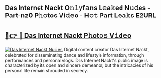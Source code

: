## Das Internet Nackt O𝚗𝚕yf𝚊ns L𝚎a𝚔ed N𝚞𝚍es - Part-nz0 P𝚑𝚘tos Vi𝚍𝚎o - H𝚘𝚝 Part L𝚎a𝚔s E2URL

# <h2><a href="http://kf1bha.oniu.top/?m=Das+Internet+Nackt">🔗👉 🔴 Das Internet Nackt P𝚑ot𝚘𝚜 V𝚒d𝚎o</a></h2>

[![Das Internet Nackt Nu𝚍e𝚜](https://i.imgur.com/0qMVB7G.gif)](http://kf1bha.oniu.top/?m=Das+Internet+Nackt)
Digital content creator Das Internet Nackt, celebrated for disseminating dance and lifestyle information, through performances and personal vlogs. Das Internet Nackt's public image is characterized by its open and sincere demeanor, but the intricacies of his personal life remain shrouded in secrecy.  
